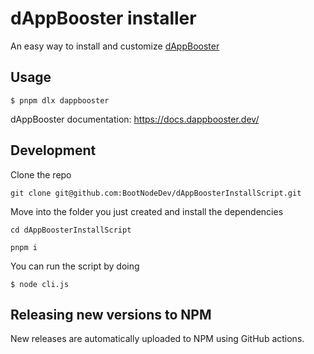 # dAppBooster installer

An easy way to install and customize [dAppBooster](https://dappbooster.dev/)

## Usage

```shell
$ pnpm dlx dappbooster
```

dAppBooster documentation: https://docs.dappbooster.dev/

## Development

Clone the repo

```shell
git clone git@github.com:BootNodeDev/dAppBoosterInstallScript.git
```

Move into the folder you just created and install the dependencies

```shell
cd dAppBoosterInstallScript

pnpm i
```

You can run the script by doing

```shell
$ node cli.js
```

## Releasing new versions to NPM

New releases are automatically uploaded to NPM using GitHub actions.